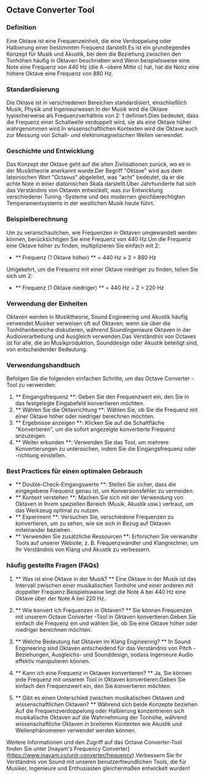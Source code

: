 ## Octave Converter Tool

### Definition
Eine Oktave ist eine Frequenzeinheit, die eine Verdoppelung oder Halbierung einer bestimmten Frequenz darstellt.Es ist ein grundlegendes Konzept für Musik und Akustik, bei dem die Beziehung zwischen den Tonhöhen häufig in Oktaven beschrieben wird.Wenn beispielsweise eine Note eine Frequenz von 440 Hz (die A -obere Mitte c) hat, hat die Notiz eine höhere Oktave eine Frequenz von 880 Hz.

### Standardisierung
Die Oktave ist in verschiedenen Bereichen standardisiert, einschließlich Musik, Physik und Ingenieurwesen.In der Musik wird die Oktave typischerweise als Frequenzverhältnis von 2: 1 definiert.Dies bedeutet, dass die Frequenz einer Schallwelle verdoppelt wird, sie als eine Oktave höher wahrgenommen wird.In wissenschaftlichen Kontexten wird die Oktave auch zur Messung von Schall- und elektromagnetischen Wellen verwendet.

### Geschichte und Entwicklung
Das Konzept der Oktave geht auf die alten Zivilisationen zurück, wo es in der Musiktheorie anerkannt wurde.Der Begriff "Oktave" wird aus dem lateinischen Wort "Octavus" abgeleitet, was "acht" bedeutet, da er die achte Note in einer diatonischen Skala darstellt.Über Jahrhunderte hat sich das Verständnis von Oktaven entwickelt, was zur Entwicklung verschiedener Tuning -Systeme und des modernen gleichberechtigten Temperamentsystems in der westlichen Musik heute führt.

### Beispielberechnung
Um zu veranschaulichen, wie Frequenzen in Oktaven umgewandelt werden können, berücksichtigen Sie eine Frequenz von 440 Hz.Um die Frequenz eine Oktave höher zu finden, multiplizieren Sie einfach mit 2:

- ** Frequenz (1 Oktave höher) ** = 440 Hz × 2 = 880 Hz

Umgekehrt, um die Frequenz mit einer Oktave niedriger zu finden, teilen Sie sich um 2:

- ** Frequenz (1 Oktave niedriger) ** = 440 Hz ÷ 2 = 220 Hz

### Verwendung der Einheiten
Oktaven werden in Musiktheorie, Sound Engineering und Akustik häufig verwendet.Musiker verweisen oft auf Oktaven, wenn sie über die Tonhöhenbereiche diskutieren, während Soundingenieure Oktaven in der Audioverarbeitung und Ausgleich verwenden.Das Verständnis von Octaves ist für alle, die an Musikproduktion, Sounddesign oder Akustik beteiligt sind, von entscheidender Bedeutung.

### Verwendungshandbuch
Befolgen Sie die folgenden einfachen Schritte, um das Octave Converter -Tool zu verwenden:

1. ** Eingangsfrequenz **: Geben Sie den Frequenzwert ein, den Sie in das festgelegte Eingabefeld konvertieren möchten.
2. ** Wählen Sie die Oktavrichtung **: Wählen Sie, ob Sie die Frequenz mit einer Oktave höher oder niedriger berechnen möchten.
3. ** Ergebnisse anzeigen **: Klicken Sie auf die Schaltfläche "Konvertieren", um die sofort angezeigte konvertierte Frequenz anzuzeigen.
4. ** Weiter erkunden **: Verwenden Sie das Tool, um mehrere Konvertierungen zu untersuchen, indem Sie die Eingangsfrequenz oder -richtung einstellen.

### Best Practices für einen optimalen Gebrauch
- ** Double-Check-Eingangswerte **: Stellen Sie sicher, dass die eingegebene Frequenz genau ist, um Konversionsfehler zu vermeiden.
- ** Kontext verstehen **: Machen Sie sich mit der Verwendung von Oktaven in Ihrem speziellen Bereich (Musik, Akustik usw.) vertraut, um das Werkzeug optimal zu nutzen.
- ** Experiment **: Versuchen Sie, verschiedene Frequenzen zu konvertieren, um zu sehen, wie sie sich in Bezug auf Oktaven miteinander beziehen.
- ** Verwenden Sie zusätzliche Ressourcen **: Erforschen Sie verwandte Tools auf unserer Website, z. B. Frequenzwandler und Klangrechner, um Ihr Verständnis von Klang und Akustik zu verbessern.

### häufig gestellte Fragen (FAQs)

1. ** Was ist eine Oktave in der Musik? **
Eine Oktave in der Musik ist das Intervall zwischen einer musikalischen Tonhöhe und einer anderen mit doppelter Frequenz.Beispielsweise liegt die Note A bei 440 Hz eine Oktave über der Note A bei 220 Hz.

2. ** Wie konvert ich Frequenzen in Oktaven? **
Sie können Frequenzen mit unserem Octave Converter -Tool in Oktaven konvertieren.Geben Sie einfach die Frequenz ein und wählen Sie, ob Sie eine Oktave höher oder niedriger berechnen möchten.

3. ** Welche Bedeutung hat Oktaven im Klang Engineering? **
In Sound Engineering sind Oktaven entscheidend für das Verständnis von Pitch -Beziehungen, Ausgleichs- und Sounddesign, sodass Ingenieure Audio effektiv manipulieren können.

4. ** Kann ich eine Frequenz in Oktaven konvertieren? **
Ja, Sie können jede Frequenz mit unserem Tool in Oktaven konvertieren.Geben Sie einfach den Frequenzwert ein, den Sie konvertieren möchten.

5. ** Gibt es einen Unterschied zwischen musikalischen Oktaven und wissenschaftlichen Oktaven? **
Während sich beide Konzepte beziehen Auf die Frequenzverdoppelung oder Halbierung konzentrieren sich musikalische Oktaven auf die Wahrnehmung der Tonhöhe, während wissenschaftliche Oktaven in breiteren Kontexten wie Akustik und Wellenphänomenen verwendet werden können.

Weitere Informationen und den Zugriff auf das Octave Converter-Tool finden Sie unter [Inayam's Frequency Converter] (https://www.inayam.co/unit-converter/frequency).Verbessern Sie Ihr Verständnis von Sound mit unseren benutzerfreundlichen Tools, die für Musiker, Ingenieure und Enthusiasten gleichermaßen entwickelt wurden!